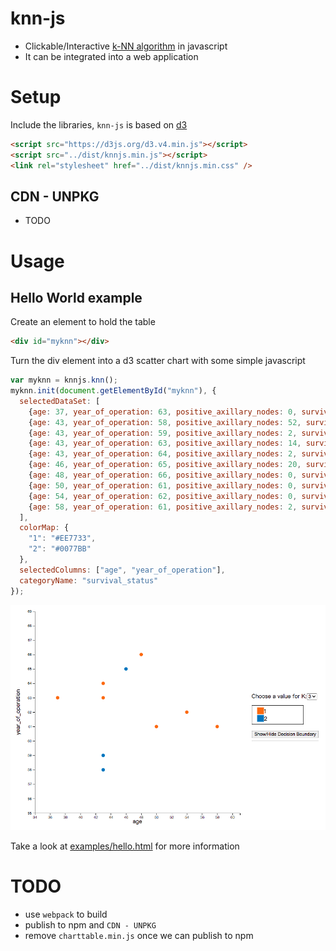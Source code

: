 # knn-js
* Clickable/Interactive [k-NN algorithm](https://en.wikipedia.org/wiki/K-nearest_neighbors_algorithm) in javascript 
* It can be integrated into a web application

# Setup

Include the libraries, `knn-js` is based on [d3](https://d3js.org/)

```html
<script src="https://d3js.org/d3.v4.min.js"></script>
<script src="../dist/knnjs.min.js"></script>
<link rel="stylesheet" href="../dist/knnjs.min.css" />
```

## CDN - UNPKG
* TODO

# Usage
## Hello World example
Create an element to hold the table

```html
<div id="myknn"></div>
```

Turn the div element into a d3 scatter chart with some simple javascript

```javascript
var myknn = knnjs.knn();
myknn.init(document.getElementById("myknn"), {
  selectedDataSet: [
    {age: 37, year_of_operation: 63, positive_axillary_nodes: 0, survival_status: 1},
    {age: 43, year_of_operation: 58, positive_axillary_nodes: 52, survival_status: 2},
    {age: 43, year_of_operation: 59, positive_axillary_nodes: 2, survival_status: 2},
    {age: 43, year_of_operation: 63, positive_axillary_nodes: 14, survival_status: 1},
    {age: 43, year_of_operation: 64, positive_axillary_nodes: 2, survival_status: 1},
    {age: 46, year_of_operation: 65, positive_axillary_nodes: 20, survival_status: 2},
    {age: 48, year_of_operation: 66, positive_axillary_nodes: 0, survival_status: 1},
    {age: 50, year_of_operation: 61, positive_axillary_nodes: 0, survival_status: 1},
    {age: 54, year_of_operation: 62, positive_axillary_nodes: 0, survival_status: 1},
    {age: 58, year_of_operation: 61, positive_axillary_nodes: 2, survival_status: 1}
  ], 
  colorMap: {
    "1": "#EE7733",
    "2": "#0077BB"
  },
  selectedColumns: ["age", "year_of_operation"], 
  categoryName: "survival_status"
});
```

![hello](imgs/hello.png)

Take a look at [examples/hello.html](https://github.com/study-ml/knn-js/blob/main/examples/hello.html) for more information


# TODO
* use `webpack` to build
* publish to npm and `CDN - UNPKG`
* remove `charttable.min.js` once we can publish to npm
 
